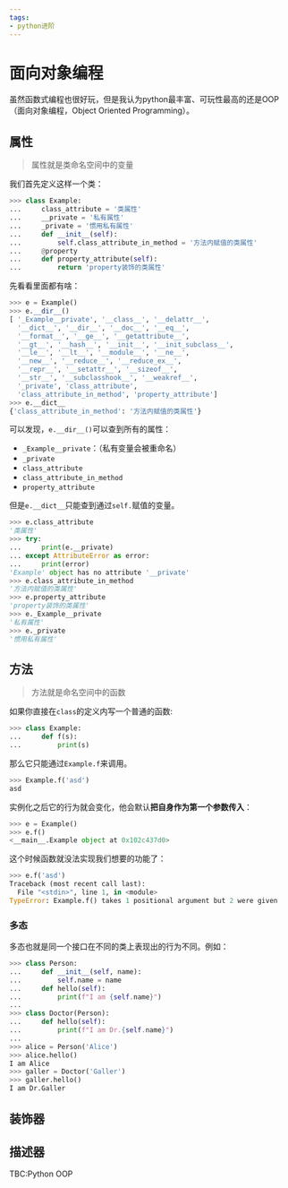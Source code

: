 ```yaml
---
tags:
- python进阶
---
```


# 面向对象编程
虽然函数式编程也很好玩，但是我认为python最丰富、可玩性最高的还是OOP（面向对象编程，Object Oriented Programming）。
## 属性
> 属性就是类命名空间中的变量

我们首先定义这样一个类：
```python
>>> class Example:
...     class_attribute = '类属性'
...     __private = '私有属性'
...     _private = '惯用私有属性'
...     def __init__(self):
...         self.class_attribute_in_method = '方法内赋值的类属性'
...     @property
...     def property_attribute(self):
...         return 'property装饰的类属性'
```
先看看里面都有啥：
```python
>>> e = Example()
>>> e.__dir__()
[ '_Example__private', '__class__', '__delattr__',
  '__dict__', '__dir__', '__doc__', '__eq__', 
  '__format__', '__ge__', '__getattribute__', 
  '__gt__', '__hash__', '__init__', '__init_subclass__',
  '__le__', '__lt__', '__module__', '__ne__', 
  '__new__', '__reduce__', '__reduce_ex__', 
  '__repr__', '__setattr__', '__sizeof__', 
  '__str__', '__subclasshook__', '__weakref__',
  '_private', 'class_attribute', 
  'class_attribute_in_method', 'property_attribute']
>>> e.__dict__
{'class_attribute_in_method': '方法内赋值的类属性'}
```
可以发现，`e.__dir__()`可以查到所有的属性：

- `_Example__private`：（私有变量会被重命名）
- `_private`
- `class_attribute`
- `class_attribute_in_method`
- `property_attribute`

但是`e.__dict__`只能查到通过`self.`赋值的变量。
```python
>>> e.class_attribute
'类属性'
>>> try:
...     print(e.__private)
... except AttributeError as error:
...     print(error)
'Example' object has no attribute '__private'
>>> e.class_attribute_in_method
'方法内赋值的类属性'
>>> e.property_attribute
'property装饰的类属性'
>>> e._Example__private
'私有属性'
>>> e._private
'惯用私有属性'
```
## 方法
> 方法就是命名空间中的函数

如果你直接在`class`的定义内写一个普通的函数:
```python
>>> class Example:
...     def f(s):
...         print(s)
```
那么它只能通过`Example.f`来调用。
```python
>>> Example.f('asd')
asd
```
实例化之后它的行为就会变化，他会默认**把自身作为第一个参数传入**：
```python
>>> e = Example()
>>> e.f()
<__main__.Example object at 0x102c437d0>
```
这个时候函数就没法实现我们想要的功能了：
```python
>>> e.f('asd')
Traceback (most recent call last):
  File "<stdin>", line 1, in <module>
TypeError: Example.f() takes 1 positional argument but 2 were given
```
### 多态
多态也就是同一个接口在不同的类上表现出的行为不同。例如：
```python
>>> class Person:
...     def __init__(self, name):
...         self.name = name
...     def hello(self):
...         print(f"I am {self.name}")
...
>>> class Doctor(Person):
...     def hello(self):
...         print(f"I am Dr.{self.name}")
...
>>> alice = Person('Alice')
>>> alice.hello()
I am Alice
>>> galler = Doctor('Galler')
>>> galler.hello()
I am Dr.Galler
```
## 装饰器

## 描述器

TBC:Python OOP